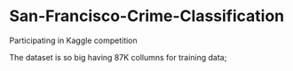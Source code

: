 # San-Francisco-Crime-Classification
Participating in Kaggle competition


The dataset is so big having 87K collumns for training data;
